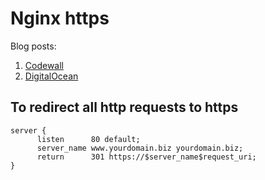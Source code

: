 # Nginx https

Blog posts:

1. [Codewall](https://coderwall.com/p/e7gzbq/https-with-certbot-for-nginx-on-amazon-linux)
2. [DigitalOcean](https://www.digitalocean.com/community/tutorials/how-to-secure-nginx-with-let-s-encrypt-on-ubuntu-16-04)


## To redirect all http requests to https

```
server {
      listen      80 default;
      server_name www.yourdomain.biz yourdomain.biz;
      return      301 https://$server_name$request_uri;
}
```

